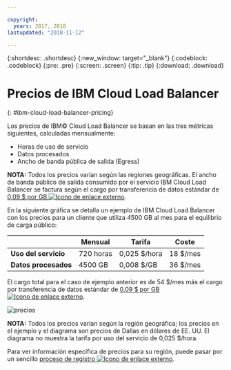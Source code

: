 ```yaml
---

copyright:
  years: 2017, 2018
lastupdated: "2018-11-12"

---
```


{:shortdesc: .shortdesc}
{:new_window: target="_blank"}
{:codeblock: .codeblock}
{:pre: .pre}
{:screen: .screen}
{:tip: .tip}
{:download: .download}


# Precios de IBM Cloud Load Balancer
{: #ibm-cloud-load-balancer-pricing}

Los precios de IBM© Cloud Load Balancer se basan en las tres métricas siguientes, calculadas mensualmente:

* Horas de uso de servicio
* Datos procesados
* Ancho de banda pública de salida (Egress)

**NOTA:** Todos los precios varían según las regiones geográficas. El ancho de banda público de salida consumido por el servicio IBM Cloud Load Balancer se factura según el cargo por transferencia de datos estándar de [0,09 $ por GB ![Icono de enlace externo](../../icons/launch-glyph.svg "Icono de enlace externo")](https://www.ibm.com/cloud/bandwidth).

En la siguiente gráfica se detalla un ejemplo de IBM Cloud Load Balancer con los precios para un cliente que utiliza 4500 GB al mes para el equilibrio de carga público:

| | Mensual | Tarifa | Coste |
| ------------- | ------------- | ------------- | ------------- |
| **Uso del servicio** | 720 horas | 0,025 $/hora | 18 $/mes |
| **Datos procesados** | 4500 GB | 0,008 $/GB | 36 $/mes |

El cargo total para el caso de ejemplo anterior es de 54 $/mes más el cargo por transferencia de datos estándar de [0,09 $ por GB ![Icono de enlace externo](../../icons/launch-glyph.svg "Icono de enlace externo")](https://www.ibm.com/cloud/bandwidth).

![precios](./images/pricing.png)


**NOTA:** Todos los precios varían según la región geográfica; los precios en el ejemplo y el diagrama son precios de Dallas en dólares de EE. UU. El diagrama no muestra la tarifa por uso del servicio de 0,025 $/hora.

Para ver información específica de precios para su región, puede pasar por un sencillo [proceso de registro ![Icono de enlace externo](../../icons/launch-glyph.svg "Icono de enlace externo")](https://console.bluemix.net/catalog/infrastructure/load-balancer-group).
